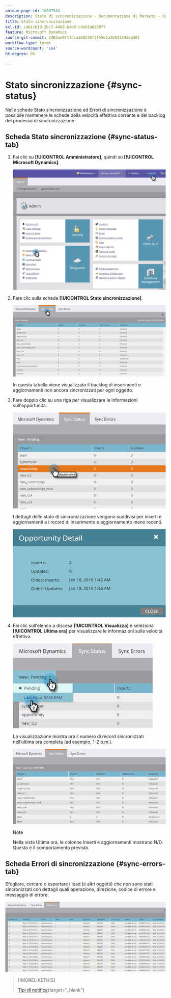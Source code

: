 ```yaml
---
unique-page-id: 10097584
description: Stato di sincronizzazione - Documentazione di Marketo - Documentazione del prodotto
title: Stato sincronizzazione
exl-id: cab1cb1d-2bc7-4466-bab8-c9e03ab269f7
feature: Microsoft Dynamics
source-git-commit: 2403ae0f1fdca3b8238f3f59e2a3b94129deb301
workflow-type: tm+mt
source-wordcount: '164'
ht-degree: 0%

---
```


# Stato sincronizzazione {#sync-status}

Nelle schede Stato sincronizzazione ed Errori di sincronizzazione è possibile mantenere le schede della velocità effettiva corrente e del backlog del processo di sincronizzazione.

## Scheda Stato sincronizzazione {#sync-status-tab}

1. Fai clic su **[!UICONTROL Amministratore]**, quindi su **[!UICONTROL Microsoft Dynamics]**.

   ![](assets/image2016-1-20-11-3a34-3a14.png)

1. Fare clic sulla scheda **[!UICONTROL Stato sincronizzazione]**.

   ![](assets/image2016-5-19-10-3a1-3a11.png)

   In questa tabella viene visualizzato il backlog di inserimenti e aggiornamenti non ancora sincronizzati per ogni oggetto.

1. Fare doppio clic su una riga per visualizzare le informazioni sull&#39;opportunità.

   ![](assets/image2016-5-19-10-3a3-3a21.png)

   I dettagli dello stato di sincronizzazione vengono suddivisi per inserti e aggiornamenti e i record di inserimento e aggiornamento meno recenti.

   ![](assets/image2016-1-22-10-3a51-3a10.png)

1. Fai clic sull&#39;elenco a discesa **[!UICONTROL Visualizza]** e seleziona **[!UICONTROL Ultima ora]** per visualizzare le informazioni sulla velocità effettiva.

   ![](assets/image2016-5-19-10-3a20-3a7.png)

   La visualizzazione mostra ora il numero di record sincronizzati nell’ultima ora completa (ad esempio, 1-2 p.m.).

   ![](assets/image2016-5-19-10-3a22-3a15.png)

   >[!NOTE]
   >
   >Nella vista Ultima ora, le colonne Inserti e aggiornamenti mostrano N/D. Questo è il comportamento previsto.

## Scheda Errori di sincronizzazione {#sync-errors-tab}

Sfogliare, cercare o esportare i lead (e altri oggetti) che non sono stati sincronizzati con dettagli quali operazione, direzione, codice di errore e messaggio di errore.

![](assets/image2016-5-19-10-3a26-3a35.png)

>[!MORELIKETHIS]
>
>[Tipi di notifica](/help/marketo/product-docs/core-marketo-concepts/miscellaneous/understanding-notifications/notification-types.md){target="_blank"}
